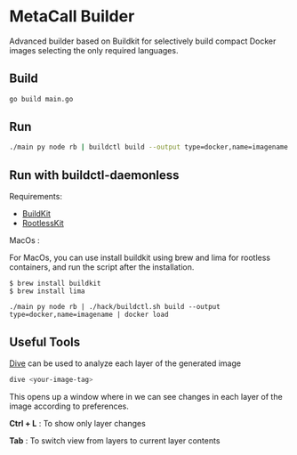 # MetaCall Builder

Advanced builder based on Buildkit for selectively build compact Docker images selecting the only required languages.

## Build

```sh
go build main.go
```

## Run

```sh
./main py node rb | buildctl build --output type=docker,name=imagename | docker load
```

## Run with buildctl-daemonless

Requirements:

- [BuildKit](https://github.com/moby/buildkit/releases)
- [RootlessKit](https://github.com/rootless-containers/rootlesskit/releases)

MacOs : 

For MacOs, you can use install buildkit using brew and lima for rootless containers, and run the script after the installation.

```console
$ brew install buildkit
$ brew install lima
```

```shell
./main py node rb | ./hack/buildctl.sh build --output type=docker,name=imagename | docker load
```

## Useful Tools

[Dive](https://github.com/wagoodman/dive) can be used to analyze each layer of the generated image

```sh
dive <your-image-tag>
```
This opens up a window where in we can see changes in each layer of the image according to preferences.

**Ctrl + L** : To show only layer changes

**Tab** : To switch view from layers to current layer contents



